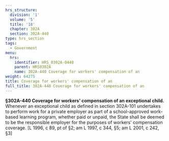 ```yaml
---
hrs_structure:
  division: '1'
  volume: '5'
  title: '18'
  chapter: 302A
  section: 302A-440
type: hrs_section
tags:
  - Government
menu:
  hrs:
    identifier: HRS_0302A-0440
    parent: HRS0302A
    name: 302A-440 Coverage for workers' compensation of an
weight: 64275
title: Coverage for workers' compensation of an
full_title: 302A-440 Coverage for workers' compensation of an
---
```

**§302A-440 Coverage for workers' compensation of an exceptional child.** Whenever an exceptional child as defined in section 302A-101 undertakes to perform work for a private employer as part of a school-approved work-based learning program, whether paid or unpaid, the State shall be deemed to be the responsible employer for the purposes of workers' compensation coverage. [L 1996, c 89, pt of §2; am L 1997, c 344, §5; am L 2001, c 242, §3]